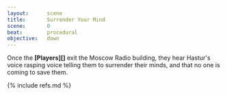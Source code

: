 ```yaml
---
layout:      scene
title:       Surrender Your Mind
scene:       0
beat:        procedural
objective:   down
---
```



Once the **[Players][]** exit the Moscow Radio building,
they hear Hastur's voice rasping voice telling them to surrender their minds,
and that no one is coming to save them.


{% include refs.md %}
